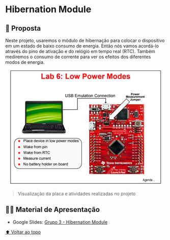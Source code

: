 # Hibernation Module

## 🎯 Proposta
Neste projeto, usaremos o módulo de hibernação para colocar o dispositivo em um estado de baixo consumo de energia. Então nós vamos acordá-lo através do pino de ativação e do relógio em tempo real (RTC). Também mediremos o consumo de corrente para ver os efeitos dos diferentes modos de energia.

<div align="center">

  ![Hibernatio Module Overview](../images/hibernation-module-overview.png)
</div>

> Visualização da placa e atividades realizadas no projeto

## 🧑‍🏫 Material de Apresentação
- Google Slides: [Grupo 3 - Hibernation Module](https://docs.google.com/presentation/d/1vdXt30Ep_JswHnsb5rP0BO9SPghIavu8AaX2NF7PYdA/edit?usp=sharing)

[⬆ Voltar ao topo](#hibernation-module)
